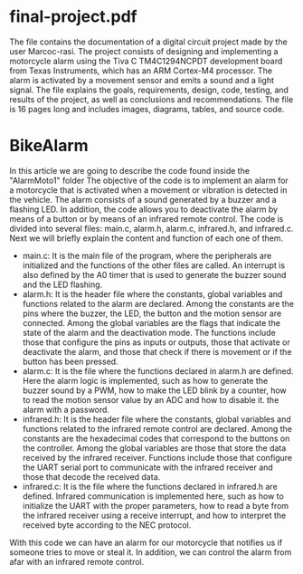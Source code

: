# final-project.pdf

The file contains the documentation of a digital circuit project made by the user Marcoc-rasi. The project consists of designing and implementing a motorcycle alarm using the Tiva C TM4C1294NCPDT development board from Texas Instruments, which has an ARM Cortex-M4 processor. The alarm is activated by a movement sensor and emits a sound and a light signal. The file explains the goals, requirements, design, code, testing, and results of the project, as well as conclusions and recommendations. The file is 16 pages long and includes images, diagrams, tables, and source code.

# BikeAlarm

In this article we are going to describe the code found inside the "AlarmMoto1" folder
The objective of the code is to implement an alarm for a motorcycle that is activated when a movement or vibration is detected in the vehicle. The alarm consists of a sound generated by a buzzer and a flashing LED. In addition, the code allows you to deactivate the alarm by means of a button or by means of an infrared remote control.
The code is divided into several files: main.c, alarm.h, alarm.c, infrared.h, and infrared.c. Next we will briefly explain the content and function of each one of them.
- main.c: It is the main file of the program, where the peripherals are initialized and the functions of the other files are called. An interrupt is also defined by the A0 timer that is used to generate the buzzer sound and the LED flashing.
- alarm.h: It is the header file where the constants, global variables and functions related to the alarm are declared. Among the constants are the pins where the buzzer, the LED, the button and the motion sensor are connected. Among the global variables are the flags that indicate the state of the alarm and the deactivation mode. The functions include those that configure the pins as inputs or outputs, those that activate or deactivate the alarm, and those that check if there is movement or if the button has been pressed.
- alarm.c: It is the file where the functions declared in alarm.h are defined. Here the alarm logic is implemented, such as how to generate the buzzer sound by a PWM, how to make the LED blink by a counter, how to read the motion sensor value by an ADC and how to disable it. the alarm with a password.
- infrared.h: It is the header file where the constants, global variables and functions related to the infrared remote control are declared. Among the constants are the hexadecimal codes that correspond to the buttons on the controller. Among the global variables are those that store the data received by the infrared receiver. Functions include those that configure the UART serial port to communicate with the infrared receiver and those that decode the received data.
- infrared.c: It is the file where the functions declared in infrared.h are defined. Infrared communication is implemented here, such as how to initialize the UART with the proper parameters, how to read a byte from the infrared receiver using a receive interrupt, and how to interpret the received byte according to the NEC protocol.

With this code we can have an alarm for our motorcycle that notifies us if someone tries to move or steal it. In addition, we can control the alarm from afar with an infrared remote control.
